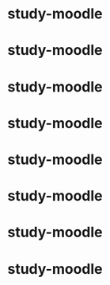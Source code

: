 # study-moodle
# study-moodle
# study-moodle
# study-moodle
# study-moodle
# study-moodle
# study-moodle
# study-moodle
